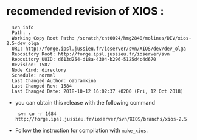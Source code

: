 # recomended revision of XIOS : 
      svn info
      Path: .
      Working Copy Root Path: /scratch/cnt0024/hmg2840/molines/DEV/xios-2.5-dev_olga
      URL: http://forge.ipsl.jussieu.fr/ioserver/svn/XIOS/dev/dev_olga
      Repository Root: http://forge.ipsl.jussieu.fr/ioserver/svn
      Repository UUID: d613d254-d18a-4304-b296-5125d4c4d670
      Revision: 1587
      Node Kind: directory
      Schedule: normal
      Last Changed Author: oabramkina
      Last Changed Rev: 1584
      Last Changed Date: 2018-10-12 16:02:37 +0200 (Fri, 12 Oct 2018)

 * you can obtain this release with the following command

        svn co -r 1684 http://forge.ipsl.jussieu.fr/ioserver/svn/XIOS/branchs/xios-2.5

 * Follow the instruction for compilation with ``make_xios``.

